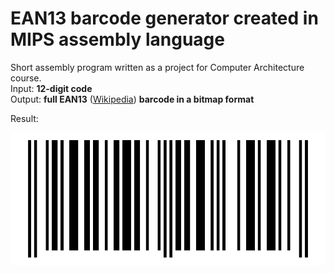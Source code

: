 # EAN13 barcode generator created in MIPS assembly language

Short assembly program written as a project for Computer Architecture course.  
Input: **12-digit code**  
Output: **full EAN13** ([Wikipedia](https://en.wikipedia.org/wiki/International_Article_Number)) **barcode in a bitmap format**  

Result:

![alt-text](https://github.com/tedtheripper/EAN13-generator-mips/blob/master/img/barcode.bmp "Result barcode")